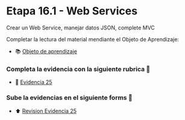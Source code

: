 # Etapa 16.1 - Web Services

Crear un Web Service, manejar datos JSON, complete MVC

Completar la lectura del material mendiante el Objeto de Aprendizaje:

- :books: [Objeto de aprendizaje](http://ded.uanl.mx/CDIS/JAVA/etapa16/story_html5.html)

### Completa la evidencia con la siguiente rubrica :school_satchel:

- :notebook: [Evidencia 25](https://mega.nz/file/iK5CWTAD#LRdqeqRszBSs0XmMMpI5bQFZxrmCL-GT95BGjrZEvlQ)

### Sube la evidencias en el siguiente forms :confetti_ball:

- :arrow_up: [Revision Evidencia 25](https://forms.office.com/Pages/ResponsePage.aspx?id=EZDKymp73kSGHwlaLKiDt-Bc110OKV1JhhMBmULhZ4tUMlhNOVIxRTc2UlpWSlhKQ1IwNkVOMkZaOC4u)